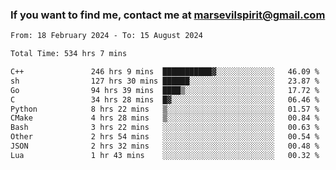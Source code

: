 ### If you want to find me, contact me at marsevilspirit@gmail.com

<!--
**marsevilspirit/marsevilspirit** is a ✨ _special_ ✨ repository because its `README.md` (this file) appears on your GitHub profile.

Here are some ideas to get you started:

- 🔭 I’m currently working on ...
- 🌱 I’m currently learning ...
- 👯 I’m looking to collaborate on ...
- 🤔 I’m looking for help with ...
- 💬 Ask me about ...
- 📫 How to reach me: ...
- 😄 Pronouns: ...
- ⚡ Fun fact: ...
-->
<!--START_SECTION:waka-->

```txt
From: 18 February 2024 - To: 15 August 2024

Total Time: 534 hrs 7 mins

C++               246 hrs 9 mins  ███████████▓░░░░░░░░░░░░░   46.09 %
sh                127 hrs 30 mins ██████░░░░░░░░░░░░░░░░░░░   23.87 %
Go                94 hrs 39 mins  ████▒░░░░░░░░░░░░░░░░░░░░   17.72 %
C                 34 hrs 28 mins  █▓░░░░░░░░░░░░░░░░░░░░░░░   06.46 %
Python            8 hrs 22 mins   ▒░░░░░░░░░░░░░░░░░░░░░░░░   01.57 %
CMake             4 hrs 28 mins   ▒░░░░░░░░░░░░░░░░░░░░░░░░   00.84 %
Bash              3 hrs 22 mins   ░░░░░░░░░░░░░░░░░░░░░░░░░   00.63 %
Other             2 hrs 54 mins   ░░░░░░░░░░░░░░░░░░░░░░░░░   00.54 %
JSON              2 hrs 32 mins   ░░░░░░░░░░░░░░░░░░░░░░░░░   00.48 %
Lua               1 hr 43 mins    ░░░░░░░░░░░░░░░░░░░░░░░░░   00.32 %
```

<!--END_SECTION:waka-->
